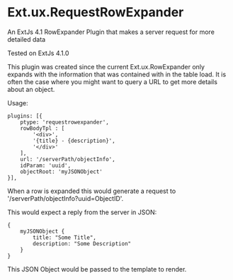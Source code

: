 Ext.ux.RequestRowExpander
=========================

An ExtJs 4.1 RowExpander Plugin that makes a server request for more detailed data 

Tested on ExtJs 4.1.0 

This plugin was created since the current Ext.ux.RowExpander only expands with the information that was contained with in the table load. It is often the case where you might want to query a URL to get more details about an object.  


Usage:
```
plugins: [{
	ptype: 'requestrowexpander',
    rowBodyTpl : [
    	'<div>',
        '{title} - {description}',
        '</div>'
    ],
    url: '/serverPath/objectInfo',
    idParam: 'uuid',
    objectRoot: 'myJSONObject'
}],
```
When a row is expanded this would generate a request to '/serverPath/objectInfo?uuid=ObjectID'. 

This would expect a reply from the server in JSON:
```
{
	myJSONObject {
		title: "Some Title",
		description: "Some Description"
	}	
}
```
This JSON Object would be passed to the template to render. 
